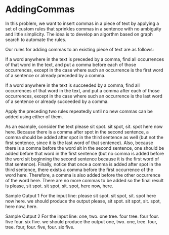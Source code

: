 # AddingCommas
In this problem, we want to insert commas in a piece of text by applying a set of custom rules that sprinkles commas in a sentence with no ambiguity and little simplicity. The idea is to develop an algorthm based on graph search to automate the rules.

Our rules for adding commas to an existing piece of text are as follows:

If a word anywhere in the text is preceded by a comma, find all occurrences of that word in the text, and put a comma before each of those occurrences, except in the case where such an occurrence is the first word of a sentence or already preceded by a comma.

If a word anywhere in the text is succeeded by a comma, find all occurrences of that word in the text, and put a comma after each of those occurrences, except in the case where such an occurrence is the last word of a sentence or already succeeded by a comma.

Apply the preceding two rules repeatedly until no new commas can be added using either of them.

As an example, consider the text
  please sit spot. sit spot, sit. spot here now here.
Because there is a comma after spot in the second sentence, a comma should be added after spot in the third sentence as well (but not the first sentence, since it is the last word of that sentence). Also, because there is a comma before the word sit in the second sentence, one should be added before that word in the first sentence (but no comma is added before the word sit beginning the second sentence because it is the first word of that sentence). Finally, notice that once a comma is added after spot in the third sentence, there exists a comma before the first occurrence of the word here. Therefore, a comma is also added before the other occurrence of the word here. There are no more commas to be added so the final result is
  please, sit spot. sit spot, sit. spot, here now, here.

Sample Output 1
For the input line:
  please sit spot. sit spot, sit. spot here now here.
we should produce the output
  please, sit spot. sit spot, sit. spot, here now, here.

Sample Output 2
For the input line:
  one, two. one tree. four tree. four four. five four. six five.
we should produce the output
  one, two. one, tree. four, tree. four, four. five, four. six five.
